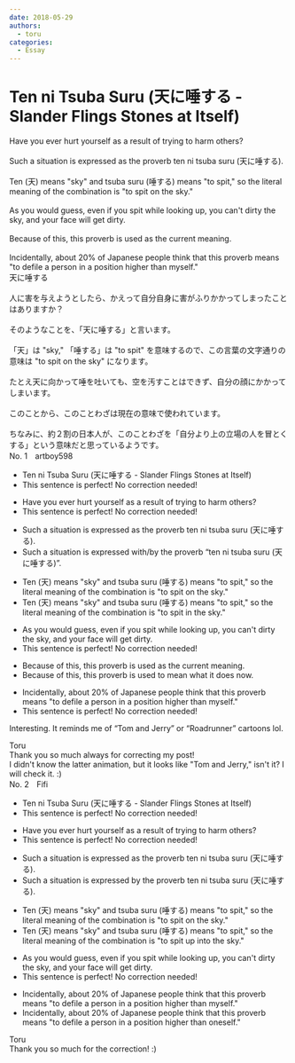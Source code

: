 ```yaml
---
date: 2018-05-29
authors:
  - toru
categories:
  - Essay
---
```


<h1 id="subject_show">Ten ni Tsuba Suru (天に唾する - Slander Flings Stones at Itself)</h1>
<div class="date" hidden>May 29, 2018 10:36</div>
<div id="post"><div id="body_show_ori">
Have you ever hurt yourself as a result of trying to harm others?<br/><br/>Such a situation is expressed as the proverb ten ni tsuba suru (天に唾する).<br/><br/>Ten (天) means "sky" and tsuba suru (唾する) means "to spit," so the literal meaning of the combination is "to spit on the sky."<br/><br/>As you would guess, even if you spit while looking up, you can't dirty the sky, and your face will get dirty.<br/><br/>Because of this, this proverb is used as the current meaning.<br/><br/>Incidentally, about 20% of Japanese people think that this proverb means "to defile a person in a position higher than myself."
</div></div>

<!-- more -->

<div id="post_ja"><div id="body_show_mo">
天に唾する<br/><br/>人に害を与えようとしたら、かえって自分自身に害がふりかかってしまったことはありますか？<br/><br/>そのようなことを、「天に唾する」と言います。<br/><br/>「天」は "sky," 「唾する」は "to spit" を意味するので、この言葉の文字通りの意味は "to spit on the sky" になります。<br/><br/>たとえ天に向かって唾を吐いても、空を汚すことはできず、自分の顔にかかってしまいます。<br/><br/>このことから、このことわざは現在の意味で使われています。<br/><br/>ちなみに、約２割の日本人が、このことわざを「自分より上の立場の人を冒とくする」という意味だと思っているようです。
</div></div>
<div id="block"><div class="first_name"> No. 1　<span class="just_name">artboy598</span></div><div id="block2">
<ul class="correction_field">
<li class="incorrect">Ten ni Tsuba Suru (天に唾する - Slander Flings Stones at Itself)</li>
<li class="corrected perfect">This sentence is perfect! No correction needed!</li>
</ul>
<ul class="correction_field">
<li class="incorrect">Have you ever hurt yourself as a result of trying to harm others?</li>
<li class="corrected perfect">This sentence is perfect! No correction needed!</li>
</ul>
<ul class="correction_field">
<li class="incorrect">Such a situation is expressed as the proverb ten ni tsuba suru (天に唾する).</li>
<li class="corrected correct">
Such a situation is <span class="f_bold"><span class="f_blue">expressed with/by</span></span> the proverb “ten ni tsuba suru (天に唾する)”.
</li>
</ul>
<ul class="correction_field">
<li class="incorrect">Ten (天) means "sky" and tsuba suru (唾する) means "to spit," so the literal meaning of the combination is "to spit on the sky."</li>
<li class="corrected correct">
Ten (天) means "sky" and tsuba suru (唾する) means "to spit," so the literal meaning of the combination is "to spit <span class="f_red">in</span> the sky."
</li>
</ul>
<ul class="correction_field">
<li class="incorrect">As you would guess, even if you spit while looking up, you can't dirty the sky, and your face will get dirty.</li>
<li class="corrected perfect">This sentence is perfect! No correction needed!</li>
</ul>
<ul class="correction_field">
<li class="incorrect">Because of this, this proverb is used as the current meaning.</li>
<li class="corrected correct">
Because of this, this proverb is used <span class="f_blue">to mean what it does now.</span>
</li>
</ul>
<ul class="correction_field">
<li class="incorrect">Incidentally, about 20% of Japanese people think that this proverb means "to defile a person in a position higher than myself."</li>
<li class="corrected perfect">This sentence is perfect! No correction needed!</li>
</ul>
<p class="comment_small">
 Interesting.  It reminds me of “Tom and Jerry” or “Roadrunner” cartoons lol.
</p>

</div><div class="name"><span class="just_name">Toru</span><br>
Thank you so much always for correcting my post!<br/>I didn't know the latter animation, but it looks like "Tom and Jerry," isn't it? I will check it. :)
</div>
</div>
<div id="block"><div class="first_name"> No. 2　<span class="just_name">Fifi</span></div><div id="block2">
<ul class="correction_field">
<li class="incorrect">Ten ni Tsuba Suru (天に唾する - Slander Flings Stones at Itself)</li>
<li class="corrected perfect">This sentence is perfect! No correction needed!</li>
</ul>
<ul class="correction_field">
<li class="incorrect">Have you ever hurt yourself as a result of trying to harm others?</li>
<li class="corrected perfect">This sentence is perfect! No correction needed!</li>
</ul>
<ul class="correction_field">
<li class="incorrect">Such a situation is expressed as the proverb ten ni tsuba suru (天に唾する).</li>
<li class="corrected correct">
Such a situation is expressed <span class="f_red">by</span> the proverb ten ni tsuba suru (天に唾する).
</li>
</ul>
<ul class="correction_field">
<li class="incorrect">Ten (天) means "sky" and tsuba suru (唾する) means "to spit," so the literal meaning of the combination is "to spit on the sky."</li>
<li class="corrected correct">
Ten (天) means "sky" and tsuba suru (唾する) means "to spit," so the literal meaning of the combination is "to spit <span class="f_red">up</span> <span class="f_red">into</span> the sky."
</li>
</ul>
<ul class="correction_field">
<li class="incorrect">As you would guess, even if you spit while looking up, you can't dirty the sky, and your face will get dirty.</li>
<li class="corrected perfect">This sentence is perfect! No correction needed!</li>
</ul>
<ul class="correction_field">
<li class="incorrect">Incidentally, about 20% of Japanese people think that this proverb means "to defile a person in a position higher than myself."</li>
<li class="corrected correct">
Incidentally, about 20% of Japanese people think that this proverb means "to defile a person in a position higher than <span class="f_blue">ones</span>elf."
</li>
</ul>
</div><div class="name"><span class="just_name">Toru</span><br>
Thank you so much for the correction! :)
</div>
</div>
